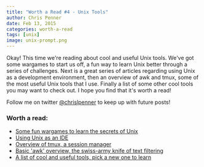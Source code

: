 ```yaml
---
title: "Worth a Read #4 - Unix Tools"
author: Chris Penner
date: Feb 13, 2015
categories: worth-a-read
tags: [unix]
image: unix-prompt.png
---
```


Okay! This time we're reading about cool and useful Unix tools. We've got some
wargames to start us off, a fun way to learn Unix better through a series of
challenges. Next is a great series of articles regarding using Unix as a
development environment, then an overview of awk and tmux, some of the most
useful Unix tools that I use. Finally a list of some other cool tools you may
want to check out. I hope you find that it's worth a read!

Follow me on twitter
[@chrislpenner](http://www.twitter.com/chrislpenner) to keep up with
future posts!

### Worth a read:

* [Some fun wargames to learn the secrets of Unix](http://overthewire.org/wargames/bandit/)
* [Using Unix as an IDE](http://blog.sanctum.geek.nz/series/unix-as-ide/)
* [Overview of tmux, a session manager](http://code.tutsplus.com/tutorials/intro-to-tmux--net-33889)
* [Basic 'awk' overview, the swiss-army knife of text filtering](http://www.vectorsite.net/tsawk.html)
* [A list of cool and useful tools, pick a new one to learn](http://kkovacs.eu/cool-but-obscure-unix-tools)
